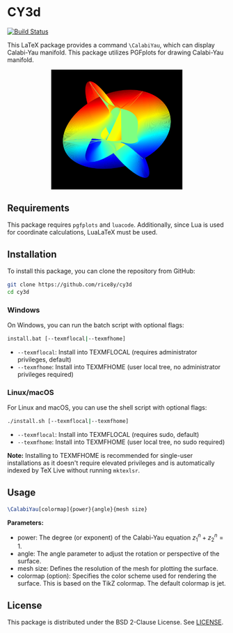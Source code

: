 # CY3d

[![Build Status](https://github.com/rice8y/CY3d/actions/workflows/CI.yml/badge.svg?branch=main)](https://github.com/rice8y/CY3d/actions/workflows/CI.yml?query=branch%3Amain)

This LaTeX package provides a command `\CalabiYau`, which can display Calabi-Yau manifold. This package utilizes PGFplots for drawing Calabi-Yau manifold.

<p align="center" width="100%">
    <img src="tests/cy_jet.png" style="display: block; margin: auto; width: 60%; height: auto;">
</p>

## Requirements

This package requires `pgfplots` and `luacode`. Additionally, since Lua is used for coordinate calculations, LuaLaTeX must be used.

## Installation

To install this package, you can clone the repository from GitHub:
```bash
git clone https://github.com/rice8y/cy3d
cd cy3d
```

### Windows

On Windows, you can run the batch script with optional flags:
```bash
install.bat [--texmflocal|--texmfhome]
```

- `--texmflocal`: Install into TEXMFLOCAL (requires administrator privileges, default)
- `--texmfhome`: Install into TEXMFHOME (user local tree, no administrator privileges required)

### Linux/macOS

For Linux and macOS, you can use the shell script with optional flags:
```bash
./install.sh [--texmflocal|--texmfhome]
```

- `--texmflocal`: Install into TEXMFLOCAL (requires sudo, default)
- `--texmfhome`: Install into TEXMFHOME (user local tree, no sudo required)

**Note:** Installing to TEXMFHOME is recommended for single-user installations as it doesn't require elevated privileges and is automatically indexed by TeX Live without running `mktexlsr`.

## Usage

```tex
\CalabiYau[colormap]{power}{angle}{mesh size}
```

**Parameters:**

 - power: The degree (or exponent) of the Calabi-Yau equation $z_{1}^{n}+z_{2}^{n}=1$.
 - angle: The angle parameter to adjust the rotation or perspective of the surface.
 - mesh size: Defines the resolution of the mesh for plotting the surface.
 - colormap (option): Specifies the color scheme used for rendering the surface. This is based on the TikZ colormap. The default colormap is jet.

## License

This package is distributed under the BSD 2-Clause License. See [LICENSE](LICENSE).
